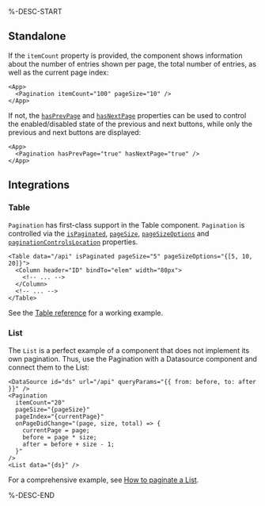 %-DESC-START

## Standalone

If the `itemCount` property is provided, the component shows information about the number of entries shown per page, the total number of entries, as well as the current page index:

```xmlui-pg copy display
<App>
  <Pagination itemCount="100" pageSize="10" />
</App>
```

If not, the [`hasPrevPage`](#hasprevpage) and [`hasNextPage`](#hasnextpage) properties can be used to control the enabled/disabled state of the previous and next buttons, while only the previous and next buttons are displayed:

```xmlui-pg copy display
<App>
  <Pagination hasPrevPage="true" hasNextPage="true" />
</App>
```

## Integrations

### Table

`Pagination` has first-class support in the Table component. `Pagination` is controlled via the [`isPaginated`](./Table#ispaginated-default-false), [`pageSize`](./Table#pagesize), [`pageSizeOptions`](./Table#pagesizeoptions) and [`paginationControlsLocation`](./Table#paginationcontrolslocation-default-bottom) properties.

```xmlui
<Table data="/api" isPaginated pageSize="5" pageSizeOptions="{[5, 10, 20]}">
  <Column header="ID" bindTo="elem" width="80px">
    <!-- ... -->
  </Column>
  <!-- ... -->
</Table>
```

See the [Table reference](./Table#ispaginated-default-false) for a working example.

### List

The `List` is a perfect example of a component that does not implement its own pagination. Thus, use the Pagination with a Datasource component and connect them to the List:

```xmlui
<DataSource id="ds" url="/api" queryParams="{{ from: before, to: after }}" />
<Pagination
  itemCount="20"
  pageSize="{pageSize}"
  pageIndex="{currentPage}"
  onPageDidChange="(page, size, total) => {
    currentPage = page;
    before = page * size;
    after = before + size - 1;
  }"
/>
<List data="{ds}" />
```

For a comprehensive example, see [How to paginate a List](../howto/paginate-a-list).

%-DESC-END
